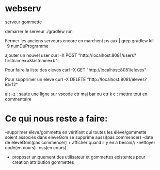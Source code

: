 # webserv
serveur gommette

demarrer le serveur
./gradlew run

Fermer les anciens serveurs encore en marchent
ps aux | grep gradlew
kill -9 numDuProgramme

ajouter un nouvel user
curl -X POST "http://localhost:8081/users?firstname=a&lastname=b"

Pour faire la liste des eleves
curl -X GET "http://localhost:8081/eleves"

Pour supprimer un eleve
curl -X DELETE "http://localhost:8081/eleves?id=12"

alt -z : saute une ligne sur vscode
ctr maj bar  ou ctr k c : mettre tout en commentaire

# Ce qui nous reste a faire:

-supprimer élève/gommette en vérifiant qui toutes les élève/gommette soient associés dans eleveGom se supprime aussi(pas commencer)
-date de eleveGom(pas commencer) + afficher quand il y en a besoin//
-nettoyer code(en cours)
-css(en cours)
- proposer uniquement des utilisateur et gommettes existentes pour creation attribution gommettes
